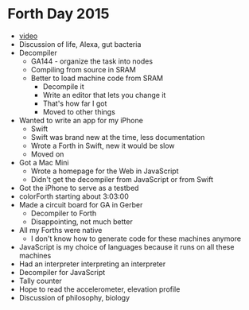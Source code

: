 # Forth Day 2015

* [video](https://youtu.be/_4zZsHmhTPY?t=8714)
* Discussion of life, Alexa, gut bacteria
* Decompiler
   * GA144 - organize the task into nodes
   * Compiling from source in SRAM
   * Better to load machine code from SRAM
      * Decompile it
      * Write an editor that lets you change it
      * That's how far I got
      * Moved to other things
* Wanted to write an app for my iPhone
   * Swift
   * Swift was brand new at the time, less documentation
   * Wrote a Forth in Swift, new it would be slow
   * Moved on
* Got a Mac Mini
   * Wrote a homepage for the Web in JavaScript
   * Didn't get the decompiler from JavaScript or from Swift
* Got the iPhone to serve as a testbed
* colorForth starting about 3:03:00
* Made a circuit board for GA in Gerber
   * Decompiler to Forth
   * Disappointing, not much better
* All my Forths were native
   * I don't know how to generate code for these machines anymore
* JavaScript is my choice of languages because it runs on all these machines
* Had an interpreter interpreting an interpreter
* Decompiler for JavaScript
* Tally counter
* Hope to read the accelerometer, elevation profile
* Discussion of philosophy, biology
